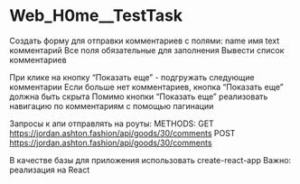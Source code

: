 # Web_H0me__TestTask


Создать форму для отправки комментариев с полями:
name имя
text комментарий
Все поля обязательные для заполнения
Вывести список комментариев
						
При клике на кнопку “Показать еще” - подгружать следующие комментарии
Если больше нет комментариев, кнопка “Показать еще” должна быть скрыта
Помимо кнопки “Показать еще” реализовать навигацию по комментариям с помощью пагинации
						
Запросы к апи отправлять на роуты:
METHODS:
GET https://jordan.ashton.fashion/api/goods/30/comments 
POST https://jordan.ashton.fashion/api/goods/30/comments
						
В качестве базы для приложения использовать create-react-app
Важно: реализация на React 

